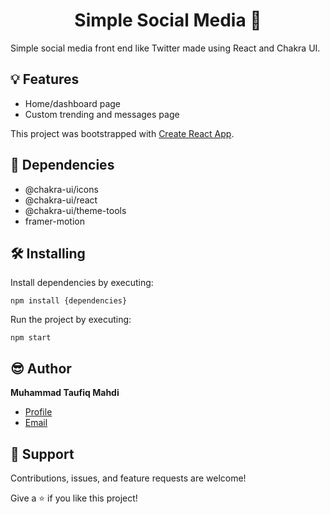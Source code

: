 <h1 align="center">Simple Social Media 👥</h1>

<p>
Simple social media front end like Twitter made using React and Chakra UI.
</p>

## 💡 Features

* Home/dashboard page
* Custom trending and messages page

This project was bootstrapped with [Create React App](https://github.com/facebook/create-react-app).

## 🚦 Dependencies

- @chakra-ui/icons
- @chakra-ui/react
- @chakra-ui/theme-tools
- framer-motion

## 🛠 Installing

Install dependencies by executing:

```
npm install {dependencies}
```

Run the project by executing:

```
npm start
```

## 😎 Author

**Muhammad Taufiq Mahdi**

- [Profile](https://www.linkedin.com/in/mtaufiqmahdi/ "Muhammad Taufiq Mahdi")
- [Email](mailto:mtaufiqmahdi@yahoo.co.id?subject=Hi "Hi!")

## 🤝 Support

Contributions, issues, and feature requests are welcome!

Give a ⭐️ if you like this project!
